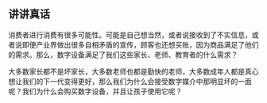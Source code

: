 ## 讲讲真话

消费者进行消费有很多可能性。可能是自己想当然，或者说接收到了不实信息，或者说即便产业界做出很多自相矛盾的宣传，顾客也还想买账，因为商品满足了他们的需求。那么，数字设备满足了我们这些家长、老师、教育者的什么需求？

大多数家长都不是坏家长，大多数老师也都是勤快的老师，大多数成年人都是真心想让我们的下一代变得更好，那么我们为什么会接受数字媒介中那明显坏的一面呢？我们为什么会购买数字设备，并且让孩子使用它呢？